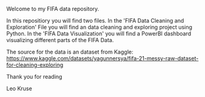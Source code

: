 Welcome to  my FIFA data repository.

In this repositiory you will find two files.
In the 'FIFA Data Cleaning and Exploration' File you will find an data cleaning and exploring project using Python.
In the 'FIFA Data Visualization' you will find a PowerBI dashboard visualizing different parts of the FIFA Data.

The source for the data is an dataset from Kaggle: https://www.kaggle.com/datasets/yagunnersya/fifa-21-messy-raw-dataset-for-cleaning-exploring

Thank you for reading 

Leo Kruse
